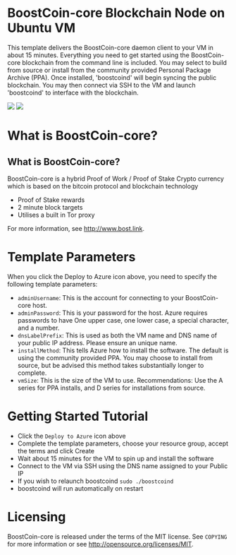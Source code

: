 # BoostCoin-core Blockchain Node on Ubuntu VM

This template delivers the BoostCoin-core daemon client to your VM in about 15 minutes. Everything you need to get started using the BoostCoin-core blockchain from the command line is included. 
You may select to build from source or install from the community provided Personal Package Archive (PPA).  Once installed, 'boostcoind' will begin syncing the public blockchain. 
You may then connect via SSH to the VM and launch 'boostcoind' to interface with the blockchain.

<a href="https://portal.azure.com/#create/Microsoft.Template/uri/https%3A%2F%2Fraw.githubusercontent.com%2FAzure%2Fazure-quickstart-templates%2Fmaster%2Fboostcoin-on-ubuntu%2Fazuredeploy.json" target="_blank"><img src="http://azuredeploy.net/deploybutton.png"/></a>
<a href="http://armviz.io/#/?load=https%3A%2F%2Fraw.githubusercontent.com%2FAzure%2Fazure-quickstart-templates%2Fmaster%2Fboostcoin-on-ubuntu%2Fazuredeploy.json" target="_blank"><img src="http://armviz.io/visualizebutton.png"/></a>

# What is BoostCoin-core?

What is BoostCoin-core?
----------------

BoostCoin-core is a hybrid Proof of Work / Proof of Stake Crypto currency which is based on the bitcoin protocol
and blockchain technology


 - Proof of Stake rewards
 - 2 minute block targets
 - Utilises a built in Tor proxy 



For more information, see http://www.bost.link.


# Template Parameters

When you click the Deploy to Azure icon above, you need to specify the following template parameters:

* `adminUsername`: This is the account for connecting to your BoostCoin-core host.
* `adminPassword`: This is your password for the host.  Azure requires passwords to have One upper case, one lower case, a special character, and a number.
* `dnsLabelPrefix`: This is used as both the VM name and DNS name of your public IP address.  Please ensure an unique name.
* `installMethod`: This tells Azure how to install the software.  The default is using the community provided PPA.  You may choose to install from source, but be advised this method takes substantially longer to complete.
* `vmSize`: This is the size of the VM to use.  Recommendations: Use the A series for PPA installs, and D series for installations from source.

# Getting Started Tutorial

* Click the `Deploy to Azure` icon above
* Complete the template parameters, choose your resource group, accept the terms and click Create
* Wait about 15 minutes for the VM to spin up and install the software
* Connect to the VM via SSH using the DNS name assigned to your Public IP
* If you wish to relaunch boostcoind `sudo ./boostcoind`
* boostcoind will run automatically on restart

# Licensing

BoostCoin-core is released under the terms of the MIT license. See `COPYING` for more information or see http://opensource.org/licenses/MIT.